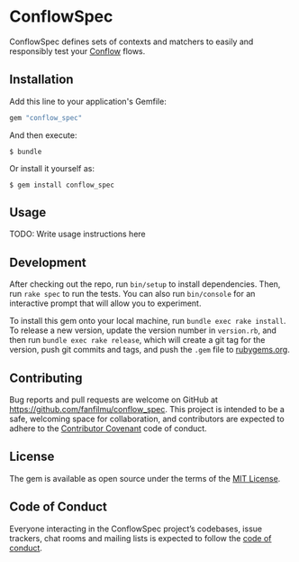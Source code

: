 # ConflowSpec

ConflowSpec defines sets of contexts and matchers to easily and responsibly test your [Conflow](https://github.com/fanfilmu/conflow) flows.

## Installation

Add this line to your application's Gemfile:

```ruby
gem "conflow_spec"
```

And then execute:

    $ bundle

Or install it yourself as:

    $ gem install conflow_spec

## Usage

TODO: Write usage instructions here

## Development

After checking out the repo, run `bin/setup` to install dependencies. Then, run `rake spec` to run the tests. You can also run `bin/console` for an interactive prompt that will allow you to experiment.

To install this gem onto your local machine, run `bundle exec rake install`. To release a new version, update the version number in `version.rb`, and then run `bundle exec rake release`, which will create a git tag for the version, push git commits and tags, and push the `.gem` file to [rubygems.org](https://rubygems.org).

## Contributing

Bug reports and pull requests are welcome on GitHub at https://github.com/fanfilmu/conflow_spec. This project is intended to be a safe, welcoming space for collaboration, and contributors are expected to adhere to the [Contributor Covenant](http://contributor-covenant.org) code of conduct.

## License

The gem is available as open source under the terms of the [MIT License](https://opensource.org/licenses/MIT).

## Code of Conduct

Everyone interacting in the ConflowSpec project’s codebases, issue trackers, chat rooms and mailing lists is expected to follow the [code of conduct](https://github.com/fanfilmu/conflow_spec/blob/master/CODE_OF_CONDUCT.md).
